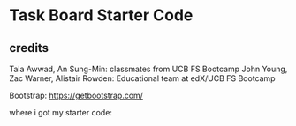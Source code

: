 # Task Board Starter Code

## credits

Tala Awwad, An Sung-Min: classmates from UCB FS Bootcamp
John Young, Zac Warner, Alistair Rowden: Educational team at edX/UCB FS Bootcamp

Bootstrap: https://getbootstrap.com/

where i got my starter code:

<!-- todo - creditstarter code! -->
